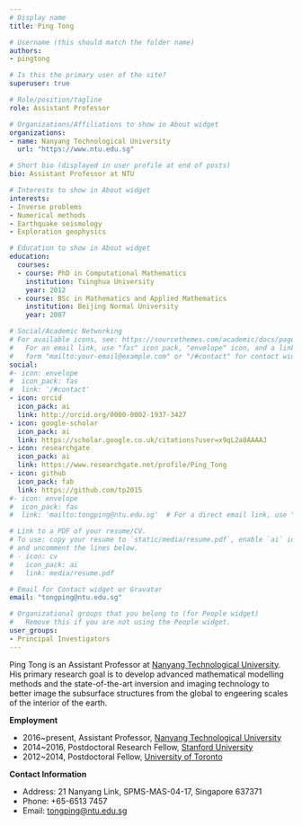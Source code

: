```yaml
---
# Display name
title: Ping Tong

# Username (this should match the folder name)
authors:
- pingtong

# Is this the primary user of the site?
superuser: true

# Role/position/tagline
role: Assistant Professor

# Organizations/Affiliations to show in About widget
organizations:
- name: Nanyang Technological University
  url: "https://www.ntu.edu.sg"

# Short bio (displayed in user profile at end of posts)
bio: Assistant Professor at NTU

# Interests to show in About widget
interests:
- Inverse problems
- Numerical methods
- Earthquake seismology
- Exploration geophysics

# Education to show in About widget
education:
  courses:
  - course: PhD in Computational Mathematics
    institution: Tsinghua University
    year: 2012
  - course: BSc in Mathematics and Applied Mathematics
    institution: Beijing Normal University
    year: 2007

# Social/Academic Networking
# For available icons, see: https://sourcethemes.com/academic/docs/page-builder/#icons
#   For an email link, use "fas" icon pack, "envelope" icon, and a link in the
#   form "mailto:your-email@example.com" or "/#contact" for contact widget.
social:
#- icon: envelope
#  icon_pack: fas
#  link: '/#contact'
- icon: orcid
  icon_pack: ai
  link: http://orcid.org/0000-0002-1937-3427
- icon: google-scholar
  icon_pack: ai
  link: https://scholar.google.co.uk/citations?user=x9qL2a8AAAAJ
- icon: researchgate
  icon_pack: ai
  link: https://www.researchgate.net/profile/Ping_Tong
- icon: github
  icon_pack: fab
  link: https://github.com/tp2015
#- icon: envelope
#  icon_pack: fas
#  link: 'mailto:tongping@ntu.edu.sg'  # For a direct email link, use "mailto:test@example.org".

# Link to a PDF of your resume/CV.
# To use: copy your resume to `static/media/resume.pdf`, enable `ai` icons in `params.toml`,
# and uncomment the lines below.
# - icon: cv
#   icon_pack: ai
#   link: media/resume.pdf

# Email for Contact widget or Gravatar
email: "tongping@ntu.edu.sg"

# Organizational groups that you belong to (for People widget)
#   Remove this if you are not using the People widget.
user_groups:
- Principal Investigators
---
```


Ping Tong is an Assistant Professor at [Nanyang Technological University](https://www.ntu.edu.sg/). His primary research goal is to develop advanced mathematical modelling methods and the state-of-the-art inversion and imaging technology to better image the subsurface structures from the global to engeering scales of the interior of the earth.

**Employment**
- 2016~present, Assistant Professor, [Nanyang Technological University](https://www.ntu.edu.sg/)
- 2014~2016, Postdoctoral Research Fellow, [Stanford University](https://www.stanford.edu/)
- 2012~2014, Postdoctoral Fellow, [University of Toronto](https://www.utoronto.ca/)
<!--
- Sep. 2016~present, Assistant Professor, [Division of Mathematical Sciences](https://spms.ntu.edu.sg/MathematicalSciences/Pages/Home.aspx), [School of Physical & Mathematical Sciences](https://spms.ntu.edu.sg/Pages/index.aspx) and [Asian School of the Environment](http://ase.ntu.edu.sg/Pages/Home.aspx) at [Nanyang Technological University](https://www.ntu.edu.sg/)
- 2014~2016, Postdoctoral Research Fellow, [Department of Geophysics](https://earth.stanford.edu/geophysics) at [Stanford University](https://www.stanford.edu/)
- 2012 to 2014, Postdoctoral Fellow, [Department of Physics](https://www.physics.utoronto.ca/) at [University of Toronto](https://www.utoronto.ca/)
-->

**Contact Information**
- Address: 21 Nanyang Link, SPMS-MAS-04-17, Singapore 637371
- Phone: +65-6513 7457
- Email: tongping@ntu.edu.sg

<!--
{{< icon name="download" pack="fas" >}} Download my {{< staticref "media/demo_resume.pdf" "newtab" >}}resume{{< /staticref >}}.
-->
